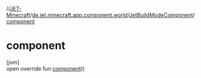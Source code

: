 //[JET-Minecraft](../../../index.md)/[de.jet.minecraft.app.component.world](../index.md)/[JetBuildModeComponent](index.md)/[component](component.md)

# component

[jvm]\
open override fun [component](component.md)()

